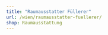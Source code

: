 ```yaml
---
title: "Raumausstatter Füllerer"
url: /wien/raumausstatter-fuellerer/
shop: Raumausstattung
---
```

